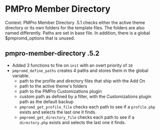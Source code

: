 # PMPro Member Directory

Context: PMPro Member Directory .5.1 checks either the active theme directory or its own folders for the template files. The folders are also named differently. Paths are set in base file. In addition, there is a global $pmpromd_options that is unused.

## pmpro-member-directory .5.2
- Added 3 functions to fire on `init` with an overt priority of `10`
 - `pmpromd_define_paths` creates 4 paths and stores them in the global variable.
   - path to the profile and directory files that ship with the Add On
   - path to the active theme's folders
   - path to the PMPro Customizations plugin
   - custom path as defined by a filter, with the Customizations plugin path as the default backup
   - `pmpromd_get_profile_file` checks each path to see if a `profile.php` exists and selects the last one it finds.
   - `pmpromd_get_directory_file` checks each path to see if a `directory.php` exists and selects the last one it finds.

